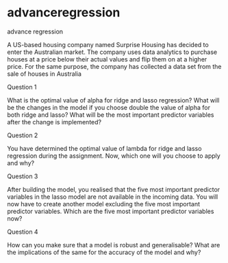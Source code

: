 # advanceregression
advance regression

A US-based housing company named Surprise Housing has decided to enter the Australian market. The company uses data analytics to purchase houses at a price below their actual values and flip them on at a higher price. For the same purpose, the company has collected a data set from the sale of houses in Australia

Question 1

What is the optimal value of alpha for ridge and lasso regression? What will be the changes in the model if you choose double the value of alpha for both ridge and lasso? What will be the most important predictor variables after the change is implemented?


Question 2

You have determined the optimal value of lambda for ridge and lasso regression during the assignment. Now, which one will you choose to apply and why?

 

Question 3

After building the model, you realised that the five most important predictor variables in the lasso model are not available in the incoming data. You will now have to create another model excluding the five most important predictor variables. Which are the five most important predictor variables now?

 

Question 4

How can you make sure that a model is robust and generalisable? What are the implications of the same for the accuracy of the model and why?
